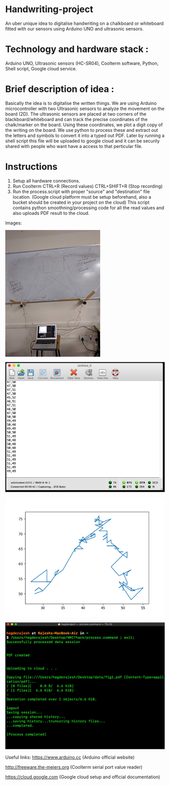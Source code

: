 # Handwriting-project
An uber unique idea to digitalise handwriting on a chalkboard or whiteboard fitted with our sensors using Arduino UNO and ultrasonic sensors. 

# Technology and hardware stack : 
Arduino UNO, Ultrasonic sensors (HC-SR04), Coolterm software, Python, Shell script, Google cloud service.

# Brief description of idea : 
Basically the idea is to digitalise the written things. We are using Arduino microcontroller with two Ultrasonic sensors to analyze the movement on the board (2D). The ultrasonic sensors are placed at two corners of the blackboard/whiteboard and can track the precise coordinates of the chalk/marker on the board. Using these coordinates, we plot a digit copy of the writing on the board. We use python to process these and extract out the letters and symbols to convert it into a typed out PDF. Later by running a shell script this file will be uploaded to google cloud and it can be securily shared with people who want have a access to that perticular file.
# Instructions
1) Setup all hardware connections.
2) Run Coolterm 
   CTRL+R (Record values) 
   CTRL+SHIFT+R (Stop recording)
3) Run the process.script with proper "source" and "destination" file location.
   (Google cloud platform must be setup beforehand, also a bucket should be created in your project on the cloud)
   This script contains python smoothning/processing code for all the read values and also uploads PDF result to the cloud.

Images:

![Setup](https://github.com/BinaryNMIT/handwriting-project/blob/master/images/setup.jpg)

![Coolterm values](https://github.com/BinaryNMIT/handwriting-project/blob/master/images/coolterm.jpg)

![Graphical image](https://github.com/BinaryNMIT/handwriting-project/blob/master/A.png)

![Terminal](https://github.com/BinaryNMIT/handwriting-project/blob/master/images/terminal.jpg)


Useful links: 
https://www.arduino.cc (Arduino official website)

http://freeware.the-meiers.org (Coolterm serial port value reader)

https://cloud.google.com
(Google cloud setup and official documentation)

